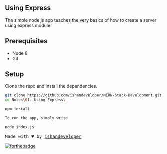 ## Using Express

The simple node.js app teaches the very basics of how to create a server using express module.

## Prerequisites

* Node 8
* Git

## Setup

Clone the repo and install the dependencies.

```bash
git clone https://github.com/ishandeveloper/MERN-Stack-Development.git
cd Notes\01. Using Express\
```

```bash
npm install

To run the app, simply write
```
```bash
node index.js
```

<pre>
Made with ♥ by <a href="https://github.com/ishandeveloper">ishandeveloper</a>
</pre>

[![forthebadge](https://forthebadge.com/images/badges/built-with-love.svg)](https://github.com/ishandeveloper)